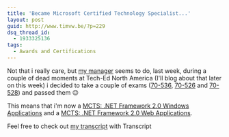 ```yaml
---
title: 'Became Microsoft Certified Technology Specialist...'
layout: post
guid: http://www.timvw.be/?p=229
dsq_thread_id:
  - 1933325136
tags:
  - Awards and Certifications
---
```

Not that i really care, but [my manager](http://wimvdd.blogspot.com) seems to do, last week, during a couple of dead moments at Tech-Ed North America (I'll blog about that later on this week) i decided to take a couple of exams ([70-536](http://www.microsoft.com/learning/en/us/exams/70-536.mspx), [70-526](http://www.microsoft.com/learning/en/us/exams/70-526.mspx) and [70-528](http://www.microsoft.com/learning/en/us/exams/70-528.mspx)) and passed them 😉 

This means that i'm now a [MCTS: .NET Framework 2.0 Windows Applications](http://www.microsoft.com/learning/mcp/mcts/winapps/default.mspx) and a [MCTS: .NET Framework 2.0 Web Applications](http://www.microsoft.com/learning/mcp/mcts/webapps/default.mspx).

Feel free to check out [my transcript](http://www.microsoft.com/learning/mcp/transcripts) with Transcript 